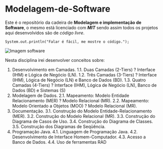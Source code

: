 # Modelagem-de-Software

Este é o repositório da cadeira de **Modelagem e implementação de Software**, o mesmo está licenciado com ***MIT*** sendo assim todos os projetos aqui desenvolvidos são de *código livre*.

`System.out.println("Falar é fácil, me mostre o código.");`

![Imagem software](https://images.pexels.com/photos/546819/pexels-photo-546819.jpeg?auto=compress&cs=tinysrgb&w=1260&h=750&dpr=1)

Nesta disciplina irei desenvolver conceitos sobre:
1. Desenvolvimento em Camadas.
1.1. Duas Camadas (2-Tiers) ? Interface (IHM) e Lógica de Negócio (LN).
1.2. Três Camadas (3-Tiers) ? Interface (IHM), Lógica de Negócio (LN) e Banco de Dados (BD).
1.3. Quatro Camadas (4-Tiers) ? Interface (IHM), Lógica de Negócio (LN), Banco de Dados (BD) e Sistemas (S)
2. Modelagem de Dados.
2.1. Mapeamento: Modelo Entidade Relacionamento (MER) ? Modelo Relacional (MR).
2.2. Mapeamento: Modelo Orientado a Objetos (MOO) ? Modelo Relacional (MR).
3. Documentação.
3.1. Construção do Modelo Entidade-Relacionamento (MER).
3.2. Construção do Modelo Relacional (MR).
3.3. Construção do Diagrama de Casos de Uso.
3.4. Construção do Diagrama de Classes.
3.5. Construção dos Diagramas de Seqüência.
4. Programação Java.
4.1. Linguagem de Programação Java.
4.2. Desenvolvimento de Interface Homem-Computador.
4.3. Acesso a Banco de Dados.
4.4. Uso de ferramentas RAD
